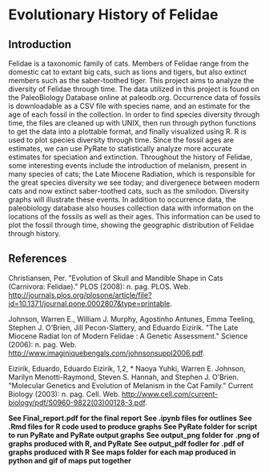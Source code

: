 # Evolutionary History of Felidae

## Introduction
Felidae is a taxonomic family of cats. Members of Felidae range from the domestic cat to extant big cats, such as lions and tigers, but also extinct members such as the saber-toothed tiger. This project aims to analyze the diversity of Felidae through time. The data utilized in this project is found on the PaleoBiology Database online at paleodb.org. Occurrence data of fossils is downloadable as a CSV file with species name, and an estimate for the age of each fossil in the collection. In order to find species diversity through time, the files are cleaned up with UNIX, then run through python functions to get the data into a plottable format, and finally visualized using R. R is used to plot species diversity through time. Since the fossil ages are estimates, we can use PyRate to statistically analyze more accurate estimates for speciation and extinction. Throughout the history of Felidae, some interesting events include the introduction of melanism, present in many species of cats; the Late Miocene Radiation, which is responsible for the great species diversity we see today; and divergenece between modern cats and now extinct saber-toothed cats, such as the smilodon. Diversity graphs will illustrate these events. In addition to occurrence data, the paleobiology database also houses collection data with information on the locations of the fossils as well as their ages. This information can be used to plot the fossil through time, showing the geographic distribution of Felidae through history.

## References
Christiansen, Per. "Evolution of Skull and Mandible Shape in Cats (Carnivora: Felidae)." PLOS (2008): n. pag. PLOS. Web. <http://journals.plos.org/plosone/article/file?id=10.1371/journal.pone.0002807&type=printable>. 

Johnson, Warren E., William J. Murphy, Agostinho Antunes, Emma Teeling, Stephen J. O’Brien, Jill Pecon-Slattery, and Eduardo Eizirik. "The Late Miocene Radiat Ion of Modern Felidae : A Genetic Assessment." Science (2006): n. pag. Web. <http://www.imaginiquebengals.com/johnsonsuppl2006.pdf>. 

Eizirik, Eduardo, Eduardo Eizirik, 1,2, * Naoya Yuhki, Warren E. Johnson, Marilyn Menotti-Raymond, Steven S. Hannah, and Stephen J. O’Brien. "Molecular Genetics and Evolution of Melanism in the Cat Family." Current Biology (2003): n. pag. Cell. Web. <http://www.cell.com/current-biology/pdf/S0960-9822(03)00128-3.pdf>.

**See Final_report.pdf for the final report**
**See .ipynb files for outlines**
**See .Rmd files for R code used to produce graphs**
**See PyRate folder for script to run PyRate and PyRate output graphs**
**See output_png folder for .png of graphs produced with R, and PyRate**
**See output_pdf fodler for .pdf of graphs produced with R**
**See maps folder for each map produced in python and gif of maps put together**

